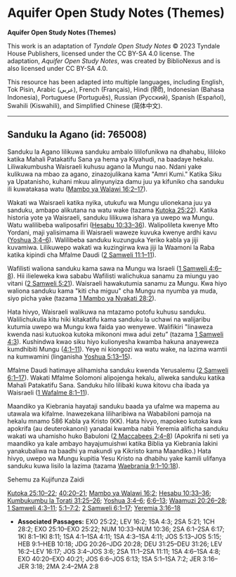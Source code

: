 # Aquifer Open Study Notes (Themes)

**Aquifer Open Study Notes (Themes)**

This work is an adaptation of *Tyndale Open Study Notes* © 2023 Tyndale House Publishers, licensed under the CC BY\-SA 4\.0 license. The adaptation, *Aquifer Open Study Notes*, was created by BiblioNexus and is also licensed under CC BY\-SA 4\.0\.

This resource has been adapted into multiple languages, including English, Tok Pisin, Arabic (عربي), French (Français), Hindi (हिंदी), Indonesian (Bahasa Indonesia), Portuguese (Português), Russian (Русский), Spanish (Español), Swahili (Kiswahili), and Simplified Chinese (简体中文).



--------------------------------

## Sanduku la Agano (id: 765008)

Sanduku la Agano lilikuwa sanduku ambalo lililofunikwa na dhahabu, lililoko katika Mahali Patakatifu Sana ya hema ya Kiyahudi, na baadaye hekalu. Liliwakumbusha Waisraeli kuhusu agano la Mungu nao. Ndani yake kulikuwa na mbao za agano, zinazojulikana kama "Amri Kumi." Katika Siku ya Upatanisho, kuhani mkuu alinyunyiza damu juu ya kifuniko cha sanduku ili kuwatakasa watu ([Mambo ya Walawi 16:2–17](https://ref.ly/Lev16:2-Lev16:17)).

Wakati wa Waisraeli katika nyika, utukufu wa Mungu ulionekana juu ya sanduku, ambapo alikutana na watu wake (tazama [Kutoka 25:22](https://ref.ly/Exod25:22)). Katika historia yote ya Waisraeli, sanduku lilikuwa ishara ya uwepo wa Mungu. Watu walilibeba waliposafiri ([Hesabu 10:33–36](https://ref.ly/Num10:33-Num10:36)). Walipolileta kwenye Mto Yordani, maji yalisimama ili Waisraeli waweze kuvuka kwenye ardhi kavu ([Yoshua 3:4–6](https://ref.ly/Josh3:4-Josh3:6)). Walilibeba sanduku kuzunguka Yeriko kabla ya jiji kuvamiwa. Lilikuwepo wakati wa kuzingirwa kwa jiji la Waamoni la Raba katika kipindi cha Mfalme Daudi ([2 Samweli 11:1–11](https://ref.ly/2Sam11:1-2Sam11:11)).

Wafilisti waliona sanduku kama sawa na Mungu wa Israeli ([1 Samweli 4:6–8](https://ref.ly/1Sam4:6-1Sam4:8)). Hii ilieleweka kwa sababu Wafilisti walichukua sanamu za miungu yao vitani ([2 Samweli 5:21](https://ref.ly/2Sam5:21)). Waisraeli hawakutumia sanamu za Mungu. Kwa hiyo waliona sanduku kama "kiti cha miguu" cha Mungu na nyumba ya muda, siyo picha yake (tazama [1 Mambo ya Nyakati 28:2](https://ref.ly/1Chr28:2)).

Hata hivyo, Waisraeli walikuwa na mtazamo potofu kuhusu sanduku. Walilichukulia kitu hiki kitakatifu kama sanduku la uchawi na walijaribu kutumia uwepo wa Mungu kwa faida yao wenyewe. Walifikiri "linaweza kwenda nasi kutuokoa kutoka mikononi mwa adui zetu” (tazama [1 Samweli 4:3](https://ref.ly/1Sam4:3)). Kushindwa kwao siku hiyo kulionyesha kwamba hakuna anayeweza kumdhibiti Mungu ([4:1–11](https://ref.ly/1Sam4:1-1Sam4:11)). Yeye ni kiongozi wa watu wake, na lazima wamtii na kumwamini (linganisha [Yoshua 5:13–15](https://ref.ly/Josh5:13-Josh5:15)).

Mfalme Daudi hatimaye alihamisha sanduku kwenda Yerusalemu ([2 Samweli 6:1–17](https://ref.ly/2Sam6:1-2Sam6:17)). Wakati Mfalme Solomoni alipojenga hekalu, aliweka sanduku katika Mahali Patakatifu Sana. Sanduku hilo lilibaki kuwa kitovu cha ibada ya Waisraeli ([1 Wafalme 8:1–11](https://ref.ly/1Kgs8:1-1Kgs8:11)).

Maandiko ya Kiebrania hayataji sanduku baada ya ufalme wa mapema au utawala wa kifalme. Inawezekana liliharibiwa na Wababiloni pamoja na hekalu mnamo 586 Kabla ya Kristo (KK). Hata hivyo, mapokeo kutoka kwa apokrifa (au deuterokanoni) yanadai kwamba nabii Yeremia alificha sanduku wakati wa uhamisho huko Babuloni ([2 Maccabees 2:4–8](https://ref.ly/2Macc2:4-2Macc2:8)) (Apokrifa ni seti ya maandiko ya kale ambayo hayajumuishwi katika Biblia ya Kiebrania lakini yanakubaliwa na baadhi ya makundi ya Kikristo kama Maandiko.) Hata hivyo, uwepo wa Mungu kupitia Yesu Kristo na dhabihu yake kamili ulifanya sanduku kuwa lisilo la lazima (tazama [Waebrania 9:1–10:18](https://ref.ly/Heb9:1-Heb10:18)).

Sehemu za Kujifunza Zaidi

[Kutoka 25:10–22](https://ref.ly/Exod25:10-Exod25:22); [40:20–21](https://ref.ly/Exod40:20-Exod40:21); [Mambo ya Walawi 16:2](https://ref.ly/Lev16:2); [Hesabu 10:33–36](https://ref.ly/Num10:33-Num10:36); [Kumbukumbu la Torati 31:25–26](https://ref.ly/Deut31:25-Deut31:26); [Yoshua 3:4–6](https://ref.ly/Josh3:4-Josh3:6); [6:6–13](https://ref.ly/Josh6:6-Josh6:13); [Waamuzi 20:26–28](https://ref.ly/Judg20:26-Judg20:28); [1 Samweli 4:3–11](https://ref.ly/1Sam4:3-1Sam4:11); [5:1–7:2](https://ref.ly/1Sam5:1-1Sam7:2); [2 Samweli 6:1–17](https://ref.ly/2Sam6:1-2Sam6:17); [Yeremia 3:16–18](https://ref.ly/Jer3:16-Jer3:18)

* **Associated Passages:** EXO 25:22; LEV 16:2; 1SA 4:3; 2SA 5:21; 1CH 28:2; EXO 25:10–EXO 25:22; NUM 10:33–NUM 10:36; 2SA 6:1–2SA 6:17; 1KI 8:1–1KI 8:11; 1SA 4:1–1SA 4:11; 1SA 4:3–1SA 4:11; JOS 5:13–JOS 5:15; HEB 9:1–HEB 10:18; JDG 20:26–JDG 20:28; DEU 31:25–DEU 31:26; LEV 16:2–LEV 16:17; JOS 3:4–JOS 3:6; 2SA 11:1–2SA 11:11; 1SA 4:6–1SA 4:8; EXO 40:20–EXO 40:21; JOS 6:6–JOS 6:13; 1SA 5:1–1SA 7:2; JER 3:16–JER 3:18; 2MA 2:4–2MA 2:8

